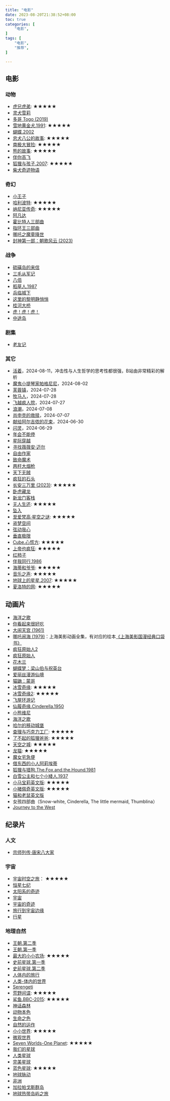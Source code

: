 ```yaml
---
title: "电影"
date: 2023-08-20T21:38:52+08:00
toc: true
categories: [
    "电影",
]
tags: [
    "电影",
    "推荐",
]

---
```


## 电影

### 动物

* [虎兄虎弟](https://movie.douban.com/subject/1309135/): ★★★★★
* [灵犬雪莉](https://movie.douban.com/subject/25745494/)
* [多哥 Togo (2019)](https://movie.douban.com/subject/30271841/)
* [雪地黄金犬.1991](https://movie.douban.com/subject/1769033/): ★★★★★
* [蝴蝶.2002](https://movie.douban.com/subject/1292056/)
* [忠犬八公的故事](https://movie.douban.com/subject/3011091/): ★★★★★
* [南极大冒险](https://movie.douban.com/subject/1477448/): ★★★★★
* [熊的故事](https://movie.douban.com/subject/1300334/): ★★★★★
* [伴你高飞](https://movie.douban.com/subject/1292642/)
* [狐狸与孩子.2007](https://movie.douban.com/subject/2028659/): ★★★★★
* [柴犬奇迹物语](https://movie.douban.com/subject/2357302/)

### 奇幻

* [小王子](https://movie.douban.com/subject/20645098/)
* [哈利波特](https://movie.douban.com/subject/1295038/): ★★★★★
* [纳尼亚传奇](https://movie.douban.com/subject/1309052/): ★★★★★
* [阿凡达](https://movie.douban.com/subject/1652587/)
* [霍比特人三部曲](https://movie.douban.com/subject/1966182/)
* [指环王三部曲](https://movie.douban.com/subject/1291571/)
* [哪吒之魔童降世](https://movie.douban.com/subject/26794435/)
* [封神第一部：朝歌风云 (2023)](https://movie.douban.com/subject/10604086/)

### 战争

* [硫磺岛的来信](https://movie.douban.com/subject/1917171/)
* [三毛从军记](https://movie.douban.com/subject/2132220/)
* [八佰](https://movie.douban.com/subject/26754233/)
* [稻草人.1987](https://movie.douban.com/subject/1308607/)
* [兵临城下](https://movie.douban.com/subject/1301726)
* [这里的黎明静悄悄](https://movie.douban.com/subject/26384515/)
* [桂河大桥](https://movie.douban.com/subject/1294958/)
* [虎！虎！虎！](https://movie.douban.com/subject/1294562/)
* [中途岛](https://movie.douban.com/subject/1292600/)

### 剧集

* [老友记](https://movie.douban.com/subject/1393859/)

### 其它

* [活着](https://movie.douban.com/subject/1292365/)，2024-08-11，冲击性与人生哲学的思考性都很强，B站由非常精彩的解析
* [魔鬼小提琴家帕格尼尼](https://movie.douban.com/subject/11528266/)，2024-08-02
* [芙蓉镇](https://movie.douban.com/subject/1297880/)，2024-07-28
* [牧马人](https://movie.douban.com/subject/1308038/)，2024-07-28
* [飞越疯人院](https://movie.douban.com/subject/1292224/)，2024-07-27
* [浪潮](https://movie.douban.com/subject/2297265/)，2024-07-08
* [肖申克的救赎](https://movie.douban.com/subject/1292052/)，2024-07-07
* [献给阿尔吉侬的花束](https://movie.douban.com/subject/1304030/)，2024-06-30
* [闪灵](https://movie.douban.com/subject/1292225/)，2024-06-29
* [年会不能停](https://movie.douban.com/subject/35725869/)
* [星际穿越](https://m.douban.com/movie/subject/1889243/)
* [寻找薇薇安·迈尔](https://movie.douban.com/subject/21356379/)
* [自由作家](https://movie.douban.com/subject/1945253/)
* [致命魔术](https://movie.douban.com/subject/1780330/)
* [两杆大烟枪](https://movie.douban.com/subject/1293350/)
* [天下无贼](https://movie.douban.com/subject/1291550/)
* [疯狂的石头](https://movie.douban.com/subject/1862151/)
* [长安三万里 (2023)](https://movie.douban.com/subject/36035676/): ★★★★★
* [卧虎藏龙](https://movie.douban.com/subject/1301168/)
* [新龙门客栈](https://movie.douban.com/subject/1292287/)
* [无人生还](https://movie.douban.com/subject/25839052/): ★★★★★
* [坠入](https://movie.douban.com/subject/1890572/)
* [至爱梵高·星空之谜](https://movie.douban.com/subject/25837262/): ★★★★★
* [盗梦空间](https://movie.douban.com/subject/3541415/)
* [弦动我心](https://movie.douban.com/subject/1299176/)
* [垂直极限](https://movie.douban.com/subject/1301166/)
* [Cube.心慌方](https://movie.douban.com/subject/1305903/): ★★★★★
* [上帝也疯狂](https://movie.douban.com/subject/1297478/): ★★★★★
* [红柿子](https://movie.douban.com/subject/1303637/)
* [伴我同行.1986](https://movie.douban.com/subject/1292925/)
* [海蒂和爷爷](https://movie.douban.com/subject/25958717/): ★★★★★
* [音乐之声](https://movie.douban.com/subject/1294408/): ★★★★★
* [地球上的星星.2007](https://movie.douban.com/subject/2363506/): ★★★★★
* [夏洛特的网](https://movie.douban.com/subject/1457218/): ★★★★★


## 动画片

* [海洋之歌](https://movie.douban.com/subject/11584019/)
* [你看起来很好吃](https://movie.douban.com/subject/4848115/)
* [大闹天宫 (1961)](https://movie.douban.com/subject/1418019/)
* [哪吒闹海 (1979)](https://movie.douban.com/subject/1307315/)：上海美影动画全集，有对应的绘本[《上海美影国漫经典口袋书》](https://book.douban.com/subject/33444264/)
* [疯狂原始人2](https://movie.douban.com/subject/24298954/)
* [疯狂原始人](https://movie.douban.com/subject/1907966/)
* [花木兰](https://movie.douban.com/subject/1294833/)
* [蝴蝶梦：梁山伯与祝英台](https://movie.douban.com/subject/2978752/)
* [爱丽丝漫游仙境](https://movie.douban.com/subject/1310178/)
* [猫鼬：蒙哥](https://movie.douban.com/subject/3012012/)
* [冰雪奇缘](https://movie.douban.com/subject/4202982/): ★★★★★
* [冰雪奇缘2](https://movie.douban.com/subject/25887288/): ★★★★★
* [飞屋环游记](https://movie.douban.com/subject/2129039/)
* [仙履奇缘.Cinderella.1950](https://movie.douban.com/subject/1294461/)
* [小熊维尼](https://movie.douban.com/subject/4729201/)
* [海洋之歌](https://movie.douban.com/subject/11584019/)
* [哈尔的移动城堡](https://movie.douban.com/subject/1308807/)
* [查理与巧克力工厂](https://movie.douban.com/subject/1309101/): ★★★★★
* [了不起的狐狸爸爸](https://movie.douban.com/subject/1759386/): ★★★★★
* [天空之城](https://movie.douban.com/subject/1291583/): ★★★★★
* [龙猫](https://movie.douban.com/subject/1291560/): ★★★★★
* [魔女宅急便](https://movie.douban.com/subject/1307811/)
* [借东西的小人阿莉埃蒂](https://movie.douban.com/subject/4202302/)
* [狐狸与猎狗.The.Fox.and.the.Hound.1981](https://movie.douban.com/subject/1293240/)
* [白雪公主和七个小矮人.1937](https://movie.douban.com/subject/1297756/)
* [小马宝莉英文版](https://movie.douban.com/subject/20391434/): ★★★★★
* [小猪佩奇英文版](https://movie.douban.com/subject/3036644/): ★★★★★
* [猫和老鼠英文版](https://movie.douban.com/subject/35558910/)
* 女孩四部曲（Snow-white, Cinderella, The little mermaid, Thumblina）
* [Journey to the West](https://movie.douban.com/subject/35322194/)


## 纪录片


### 人文

* [宗师列传·唐宋八大家](https://movie.douban.com/subject/36243704/)

### 宇宙

* [宇宙时空之旅](https://movie.douban.com/subject/24698699/)： ★★★★★
* [恒星七纪](https://movie.douban.com/subject/20370177/)
* [太阳系的奇迹](https://movie.douban.com/subject/4606935/)
* [宇宙](https://movie.douban.com/subject/35640001/)
* [宇宙的奇迹](https://movie.douban.com/subject/6024544/)
* [旅行到宇宙边缘](https://movie.douban.com/subject/3595323/)
* [行星](https://movie.douban.com/subject/30362315/)

### 地理自然

* [王朝.第二季](https://movie.douban.com/subject/35306432/)
* [王朝.第一季](https://movie.douban.com/subject/27182707/)
* [最大的小小农场](https://movie.douban.com/subject/30330264/): ★★★★★
* [史前星球.第一季](https://movie.douban.com/subject/34603375/)
* [史前星球.第二季](https://movie.douban.com/subject/36292415/)
* [人体内的旅行](https://movie.douban.com/subject/3442857/)
* [人类-体内的世界](https://movie.douban.com/subject/35465110/)
* [Serengeti](https://movie.douban.com/subject/34454232/)
* [荒野间谍](https://movie.douban.com/subject/26959212/): ★★★★★
* [鲨鱼.BBC-2015](https://movie.douban.com/subject/26386580/): ★★★★★
* [神话森林](https://movie.douban.com/subject/6412608/)
* [动物本色](https://movie.douban.com/subject/35651101/)
* [生命之色](https://movie.douban.com/subject/34851325/)
* [自然的运作](https://movie.douban.com/subject/24868433/)
* [小小世界](https://movie.douban.com/subject/35203215/): ★★★★★
* [微观世界](https://movie.douban.com/subject/1292285/)
* [Seven Worlds-One Planet](https://movie.douban.com/subject/33387353/): ★★★★★
* [我们的星球](https://movie.douban.com/subject/30374707/)
* [人类星球](https://movie.douban.com/subject/5950117/)
* [完美星球](https://movie.douban.com/subject/33387354/)
* [蓝色星球](https://movie.douban.com/subject/1325007/): ★★★★★
* [地球脉动](https://movie.douban.com/subject/1871906/)
* [非洲](https://movie.douban.com/subject/20488575/)
* [加拉帕戈斯群岛](https://movie.douban.com/subject/2147083/)
* [地球热带岛屿之旅](https://movie.douban.com/subject/34945520/)
